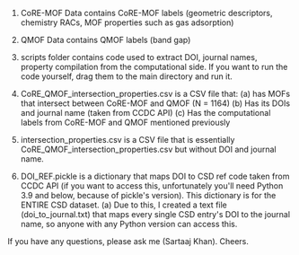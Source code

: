 1. CoRE-MOF Data contains CoRE-MOF labels (geometric descriptors, chemistry RACs, MOF properties such as gas adsorption)
2. QMOF Data contains QMOF labels (band gap)
3. scripts folder contains code used to extract DOI, journal names, property compilation from the computational side. If you want to run the code yourself, drag them to the main directory and run it.
4. CoRE_QMOF_intersection_properties.csv is a CSV file that:
(a) has MOFs that intersect between CoRE-MOF and QMOF (N = 1164)
(b) Has its DOIs and journal name (taken from CCDC API)
(c) Has the computational labels from CoRE-MOF and QMOF mentioned previously

5. intersection_properties.csv is a CSV file that is essentially CoRE_QMOF_intersection_properties.csv but without DOI and journal name.
6. DOI_REF.pickle is a dictionary that maps DOI to CSD ref code taken from CCDC API (if you want to access this, unfortunately you'll need Python 3.9 and below, because of pickle's version). This dictionary is for the ENTIRE CSD dataset.
(a) Due to this, I created a text file (doi_to_journal.txt) that maps every single CSD entry's DOI to the journal name, so anyone with any Python version can access this.

If you have any questions, please ask me (Sartaaj Khan). Cheers.
